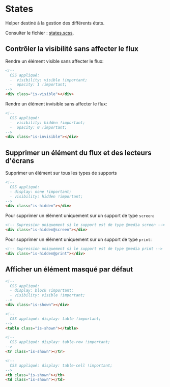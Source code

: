 # States

Helper destiné à la gestion des différents états.

Consulter le fichier : [states.scss](https://git.cross-systems.ch/wide-front/modulus/blob/develop/scss/helpers/states.scss).


## Contrôler la visibilité sans affecter le flux

Rendre un élément visible sans affecter le flux:
```html
<!--
  CSS appliqué:
  -  visibility: visible !important;
  -  opacity: 1 !important;
-->
<div class="is-visible"></div>
```

Rendre un élément invisible sans affecter le flux:
```html
<!--
  CSS appliqué:
  -  visibility: hidden !important;
  -  opacity: 0 !important;
-->
<div class="is-invisible"></div>
```


## Supprimer un élément du flux et des lecteurs d'écrans

Supprimer un élément sur tous les types de supports
```html
<!-- 
  CSS appliqué:
  - display: none !important;
  - visibility: hidden !important;
-->
<div class="is-hidden"></div>
```

Pour supprimer un élément uniquement sur un support de type `screen`:
```html
<!-- Supression uniquement si le support est de type @media screen -->
<div class="is-hidden@screen"></div>
```

Pour supprimer un élément uniquement sur un support de type `print`:
```html
<!-- Supression uniquement si le support est de type @media print -->
<div class="is-hidden@print"></div>
```


## Afficher un élément masqué par défaut

```html
<!-- 
  CSS appliqué: 
  - display: block !important;
  - visibility: visible !important;
-->
<div class="is-shown"></div>
```

```html
<!-- 
  CSS appliqué: display: table !important;
-->
<table class="is-shown"></table>
```

```html
<!-- 
  CSS appliqué: display: table-row !important;
-->
<tr class="is-shown"></tr>
```

```html
<!-- 
  CSS appliqué: display: table-cell !important;
-->
<th class="is-shown"></th>
<td class="is-shown"></td>
```
